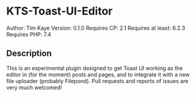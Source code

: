 # KTS-Toast-UI-Editor
Author:            Tim Kaye
Version:           0.1.0
Requires CP:       2.1
Requires at least: 6.2.3
Requires PHP:      7.4

## Description
This is an experimental plugin designed to get Toast UI working as the editor in (for the moment) posts and pages, and to integrate it with a new file uploader (probably Filepond). Pull requests and reports of issues are very much welcomed!
